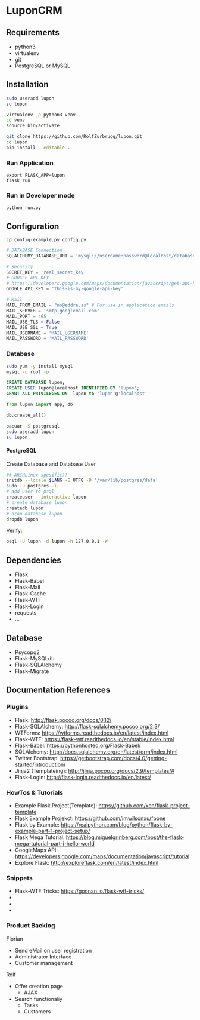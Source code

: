 # LuponCRM

## Requirements

- python3
- virtualenv
- git
- PostgreSQL or MySQL

## Installation

```bash
sudo useradd lupon
su lupon
```

```Bash
virtualenv -p python3 venv
cd venv
scource bin/activate
```

```Bash
git clone https://github.com/RolfZurbrugg/lupon.git
cd lupon
pip install --editable .
```

### Run Application

```shell
export FLASK_APP=lupon
flask run
```

### Run in Developer mode

````shell
python run.py
````

## Configuration

```shell
cp config-example.py config.py
```

```python
# DATABASE Connection
SQLALCHEMY_DATABASE_URI = 'mysql://username:password@localhost/database'
```

```python
# Security
SECRET_KEY = 'real_secret_key'
# GOOGLE API KEY
# https://developers.google.com/maps/documentation/javascript/get-api-key?hl=de
GOOGLE_API_KEY = 'this-is-my-google-api-key'
```

```python
# Mail
MAIL_FROM_EMAIL = "no@addre.ss" # For use in application emails
MAIL_SERVER = 'smtp.googlemail.com'
MAIL_PORT = 465
MAIL_USE_TLS = False
MAIL_USE_SSL = True
MAIL_USERNAME = 'MAIL_USERNAME'
MAIL_PASSWORD = 'MAIL_PASSWORD'
```

### Database

```Bash
sudo yum -y install mysql
mysql -u root -p
```

```sql
CREATE DATABASE lupon;
CREATE USER lupon@localhost IDENTIFIED BY 'lupon';
GRANT ALL PRIVILEGES ON  lupon to 'lupon'@'localhost'
```

```Python
from lupon import app, db

db.create_all()
```

```bash
pacuar -S postgresql
sudo useradd lupon
su lupon
```

#### PostgreSQL

Create Database and Database User

```bash
## ARCHLinux spesific??
initdb --locale $LANG -E UTF8 -D '/var/lib/postgres/data'
sudo -u postgres -i
# add user to psql
createuser --interactive lupon
# create database lupon
createdb lupon
# drop database lupon
dropdb lupon
```

Verify:

```bash
psql -U lupon -d lupon -h 127.0.0.1 -W
```

## Dependencies

* Flask
* Flask-Babel
* Flask-Mail
* Flask-Cache
* Flask-WTF
* Flask-Login
* requests
* ...
## Database
* Psycopg2
* Flask-MySQLdb
* Flask-SQLAlchemy
* Flask-Migrate


## Documentation References

### Plugins
* Flask: http://flask.pocoo.org/docs/0.12/
* Flask-SQLAlchemy: http://flask-sqlalchemy.pocoo.org/2.3/
* WTForms: https://wtforms.readthedocs.io/en/latest/index.html
* Flask-WTF: https://flask-wtf.readthedocs.io/en/stable/index.html
* Flask-Babel: https://pythonhosted.org/Flask-Babel/
* SQLAlchemy: http://docs.sqlalchemy.org/en/latest/orm/index.html
* Twitter Bootstrap: https://getbootstrap.com/docs/4.0/getting-started/introduction/
* Jinja2 (Templateing): http://jinja.pocoo.org/docs/2.9/templates/#
* Flask-Login: http://flask-login.readthedocs.io/en/latest/



### HowTos & Tutorials
* Example Flask Project(Template): https://github.com/xen/flask-project-template
* Flask Example Projekct: https://github.com/imwilsonxu/fbone
* Flask by Example: https://realpython.com/blog/python/flask-by-example-part-1-project-setup/
* Flask Mega Tutorial: https://blog.miguelgrinberg.com/post/the-flask-mega-tutorial-part-i-hello-world
* GoogleMaps API: https://developers.google.com/maps/documentation/javascript/tutorial
* Explore Flask: http://exploreflask.com/en/latest/index.html

### Snippets
* Flask-WTF Tricks: https://goonan.io/flask-wtf-tricks/
*
*
*
### Product Backlog
Florian
* Send eMail on user registration
* Administrator Interface
* Customer management

Rolf
* Offer creation page
    * AJAX
* Search functionaliy
    * Tasks
    * Customers

